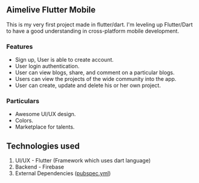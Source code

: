 
## Aimelive Flutter Mobile

This is my very first project made in flutter/dart. I'm leveling up Flutter/Dart to have a good understanding in cross-platform mobile development.

### Features

- Sign up, User is able to create account.
- User login authentication.
- User can view blogs, share, and comment on a particular blogs.
- Users can view the projects of the wide community into the app.
- User can create, update and delete his or her own project.

### Particulars

- Awesome UI/UX design.
- Colors.
- Marketplace for talents.

## Technologies used

1. UI/UX - Flutter (Framework which uses dart language)
2. Backend - Firebase
3. External Dependencies ([pubspec.yml](https://github.com/aimelive/aimelive-flutter-app/blob/main/pubspec.yaml))

